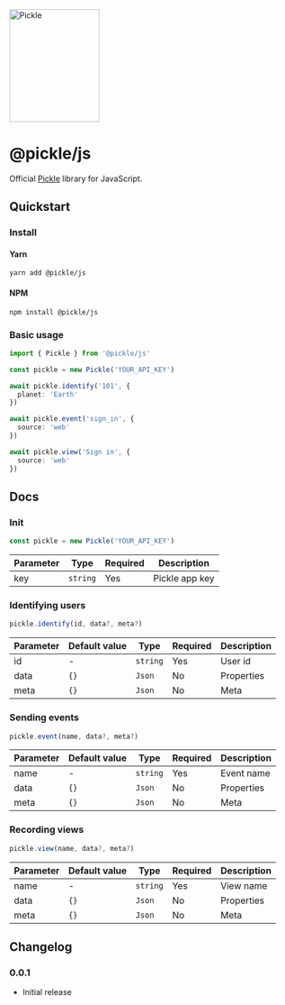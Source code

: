<img alt="Pickle" src="https://pickle.sh/pickle@2x.png" height="200" width="160" />

# @pickle/js

Official [Pickle](https://pickle.sh) library for JavaScript.

## Quickstart

### Install

#### Yarn

```
yarn add @pickle/js
```

#### NPM

```
npm install @pickle/js
```

### Basic usage

```typescript
import { Pickle } from '@pickle/js'

const pickle = new Pickle('YOUR_API_KEY')

await pickle.identify('101', {
  planet: 'Earth'
})

await pickle.event('sign_in', {
  source: 'web'
})

await pickle.view('Sign in', {
  source: 'web'
})
```

## Docs

### Init

```typescript
const pickle = new Pickle('YOUR_API_KEY')
```

| Parameter | Type     | Required | Description    |
| --------- | -------- | -------- | -------------- |
| key       | `string` | Yes      | Pickle app key |

### Identifying users

```typescript
pickle.identify(id, data?, meta?)
```

| Parameter | Default value | Type     | Required | Description |
| --------- | ------------- | -------- | -------- | ----------- |
| id        | -             | `string` | Yes      | User id     |
| data      | `{}`          | `Json`   | No       | Properties  |
| meta      | `{}`          | `Json`   | No       | Meta        |

### Sending events

```typescript
pickle.event(name, data?, meta?)
```

| Parameter | Default value | Type     | Required | Description |
| --------- | ------------- | -------- | -------- | ----------- |
| name      | -             | `string` | Yes      | Event name  |
| data      | `{}`          | `Json`   | No       | Properties  |
| meta      | `{}`          | `Json`   | No       | Meta        |

### Recording views

```typescript
pickle.view(name, data?, meta?)
```

| Parameter | Default value | Type     | Required | Description |
| --------- | ------------- | -------- | -------- | ----------- |
| name      | -             | `string` | Yes      | View name   |
| data      | `{}`          | `Json`   | No       | Properties  |
| meta      | `{}`          | `Json`   | No       | Meta        |

## Changelog

### 0.0.1

- Initial release

